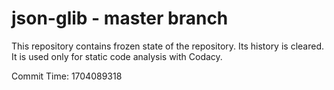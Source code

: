 # json-glib - master branch

This repository contains frozen state of the repository.
Its history is cleared. It is used only for static code
analysis with Codacy.

Commit Time: 1704089318